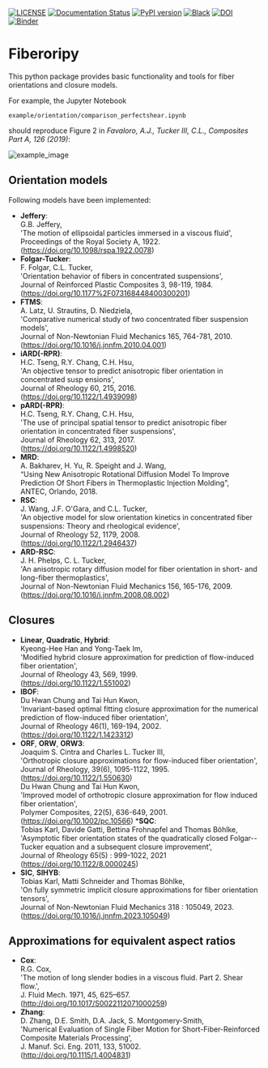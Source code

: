 [![LICENSE](https://black.readthedocs.io/en/stable/_static/license.svg)](https://raw.github.com/nilsmeyerkit/fiberoripy/master/LICENSE)
[![Documentation Status](https://readthedocs.org/projects/fiberoripy/badge/?version=latest)](https://fiberoripy.readthedocs.io/en/latest/?badge=latest)
[![PyPI version](https://badge.fury.io/py/fiberoripy.svg)](https://badge.fury.io/py/fiberoripy)
[![Black](https://img.shields.io/badge/code%20style-black-000000.svg)](https://github.com/psf/black)
[![DOI](https://zenodo.org/badge/282262907.svg)](https://zenodo.org/badge/latestdoi/282262907)
[![Binder](https://mybinder.org/badge_logo.svg)](https://mybinder.org/v2/gh/nilsmeyerkit/fiberoripy/HEAD)

# Fiberoripy
This python package provides basic functionality and tools for fiber orientations and
closure models.

For example, the Jupyter Notebook

    example/orientation/comparison_perfectshear.ipynb

should reproduce Figure 2 in *Favaloro, A.J., Tucker III, C.L., Composites Part A, 126 (2019)*:

  ![example_image](https://raw.github.com/nilsmeyerkit/fiberoripy/master/docs/images/example.png)


## Orientation models
Following models have been implemented:

 * __Jeffery__:\
 G.B. Jeffery,\
 'The motion of ellipsoidal particles immersed in a viscous fluid',\
 Proceedings of the Royal Society A, 1922.\
 (https://doi.org/10.1098/rspa.1922.0078)
 * __Folgar-Tucker__:\
 F. Folgar, C.L. Tucker,\
 'Orientation behavior of fibers in concentrated suspensions',\
 Journal of Reinforced Plastic Composites 3, 98-119, 1984.\
 (https://doi.org/10.1177%2F073168448400300201)
 * __FTMS__:\
 A. Latz, U. Strautins, D. Niedziela,\
 'Comparative numerical study of two concentrated fiber suspension models',\
 Journal of Non-Newtonian Fluid Mechanics 165, 764-781, 2010.\
 (https://doi.org/10.1016/j.jnnfm.2010.04.001)
 * __iARD(-RPR)__:\
 H.C. Tseng, R.Y. Chang, C.H. Hsu,\
 'An objective tensor to predict anisotropic fiber orientation in concentrated susp ensions',\
 Journal of Rheology 60, 215, 2016.\
 (https://doi.org/10.1122/1.4939098)
 * __pARD(-RPR)__:\
 H.C. Tseng, R.Y. Chang, C.H. Hsu,\
 'The use of principal spatial tensor to predict anisotropic fiber orientation in concentrated fiber suspensions',\
 Journal of Rheology 62, 313, 2017.\
 (https://doi.org/10.1122/1.4998520)
 * __MRD__:\
 A. Bakharev, H. Yu, R. Speight and J. Wang,\
 “Using New Anisotropic Rotational Diffusion Model To Improve Prediction Of Short Fibers in Thermoplastic Injection Molding",\
 ANTEC, Orlando, 2018.
 * __RSC__:\
 J. Wang, J.F. O'Gara, and C.L. Tucker,\
 'An objective model for slow orientation kinetics in concentrated fiber suspensions: Theory and rheological evidence',\
 Journal of Rheology 52, 1179, 2008.\
 (https://doi.org/10.1122/1.2946437)
 * __ARD-RSC__:\
 J. H. Phelps,  C. L. Tucker,\
 'An anisotropic rotary diffusion model for fiber orientation in short- and long-fiber thermoplastics',\
 Journal of Non-Newtonian Fluid Mechanics 156, 165-176, 2009.\
 (https://doi.org/10.1016/j.jnnfm.2008.08.002)

## Closures
* __Linear__, __Quadratic__, __Hybrid__:\
Kyeong-Hee Han and Yong-Taek Im,\
'Modified hybrid closure approximation for prediction of flow-induced fiber orientation', \
Journal of Rheology 43, 569, 1999.\
(https://doi.org/10.1122/1.551002)
* __IBOF__:\
Du Hwan Chung and Tai Hun Kwon,\
'Invariant-based optimal fitting closure approximation for the numerical prediction of flow-induced fiber orientation',\
Journal of Rheology 46(1), 169-194, 2002.\
(https://doi.org/10.1122/1.1423312)
* __ORF__, __ORW__, __ORW3__:\
Joaquim S. Cintra and Charles L. Tucker III,\
'Orthotropic closure approximations for flow-induced fiber orientation',\
Journal of Rheology, 39(6), 1095-1122, 1995.
(https://doi.org/10.1122/1.550630)\
Du Hwan Chung and Tai Hun Kwon, \
'Improved model of orthotropic closure approximation for flow induced fiber orientation', \
Polymer Composites, 22(5), 636-649, 2001.\
(https://doi.org/10.1002/pc.10566)
*__SQC__:\
Tobias Karl, Davide Gatti, Bettina Frohnapfel and Thomas Böhlke,\
'Asymptotic fiber orientation states of the quadratically closed Folgar--Tucker equation and a subsequent closure improvement',\
Journal of Rheology 65(5) : 999-1022, 2021\
(https://doi.org/10.1122/8.0000245)
* __SIC__, __SIHYB__:\
Tobias Karl,  Matti Schneider and Thomas Böhlke,\
'On fully symmetric implicit closure approximations for fiber orientation tensors',\
Journal of Non-Newtonian Fluid Mechanics 318 : 105049, 2023.\
(https://doi.org/10.1016/j.jnnfm.2023.105049)

## Approximations for equivalent aspect ratios
 * __Cox__:\
 R.G. Cox,\
 'The motion of long slender bodies in a viscous fluid. Part 2. Shear flow.',\
 J. Fluid Mech. 1971, 45, 625–657.\
 (http://doi.org/10.1017/S0022112071000259)
 * __Zhang__:\
 D. Zhang, D.E. Smith, D.A. Jack, S. Montgomery-Smith,\
 'Numerical Evaluation of Single Fiber Motion for Short-Fiber-Reinforced Composite Materials Processing',\
 J. Manuf. Sci. Eng. 2011, 133, 51002.\
 (http://doi.org/10.1115/1.4004831)
